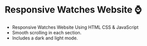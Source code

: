 # Responsive Watches Website ⌚

- Responsive Watches Website Using HTML CSS & JavaScript
- Smooth scrolling in each section.
- Includes a dark and light mode.

